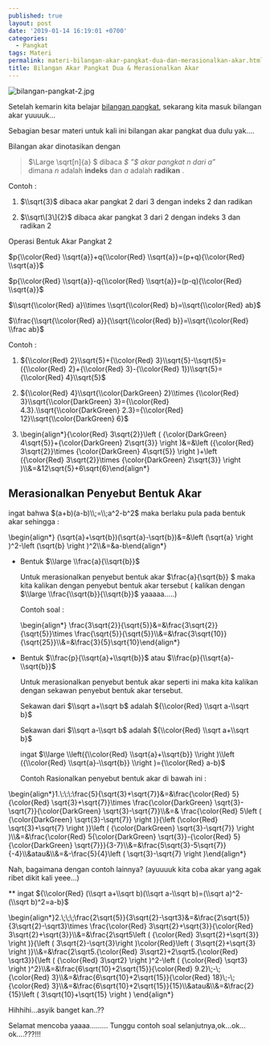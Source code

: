 ```yaml
---
published: true
layout: post
date: '2019-01-14 16:19:01 +0700'
categories:
  - Pangkat
tags: Materi
permalink: materi-bilangan-akar-pangkat-dua-dan-merasionalkan-akar.html
title: Bilangan Akar Pangkat Dua & Merasionalkan Akar
---
```

![bilangan-pangkat-2.jpg]({{site.baseurl}}/media/bilangan-pangkat-2.jpg)


Setelah kemarin kita belajar [bilangan pangkat]({{site.baseurl}}/materi-bilangan-pangkat.html), sekarang kita masuk bilangan akar yuuuuk…

Sebagian besar materi untuk kali ini bilangan akar pangkat dua dulu yak….

Bilangan akar dinotasikan dengan

> $\\Large \\sqrt\[n\]{a} $ dibaca _$ ”$ akar pangkat $n$ dari $a ”$_  
> dimana $n$ adalah **indeks** dan $a$ adalah **radikan** .

Contoh :

1.  $\\sqrt{3}$ dibaca akar pangkat 2 dari 3 dengan indeks 2 dan radikan
    
2.  $\\sqrt\[3\]{2}$ dibaca akar pangkat 3 dari 2 dengan indeks 3 dan radikan 2
    

Operasi Bentuk Akar Pangkat 2

$p{\\color{Red} \\sqrt{a}}+q{\\color{Red} \\sqrt{a}}=(p+q){\\color{Red} \\sqrt{a}}$

$p{\\color{Red} \\sqrt{a}}-q{\\color{Red} \\sqrt{a}}=(p-q){\\color{Red} \\sqrt{a}}$

$\\sqrt{\\color{Red} a}\\times \\sqrt{\\color{Red} b}=\\sqrt{\\color{Red} ab}$

$\\frac{\\sqrt{\\color{Red} a}}{\\sqrt{\\color{Red} b}}=\\sqrt{\\color{Red} \\frac ab}$

Contoh :

1.  ${\\color{Red} 2}\\sqrt{5}+{\\color{Red} 3}\\sqrt{5}-\\sqrt{5}=({\\color{Red} 2}+{\\color{Red} 3}-{\\color{Red} 1})\\sqrt{5}={\\color{Red} 4}\\sqrt{5}$
    
2.  ${\\color{Red} 4}\\sqrt{\\color{DarkGreen} 2}\\times {\\color{Red} 3}\\sqrt{\\color{DarkGreen} 3}={\\color{Red} 4.3}.\\sqrt{\\color{DarkGreen} 2.3}={\\color{Red} 12}\\sqrt{\\color{DarkGreen} 6}$
    
3.  \\begin{align\*}{\\color{Red} 3\\sqrt{2}}\\left ( {\\color{DarkGreen} 4\\sqrt{5}}+{\\color{DarkGreen} 2\\sqrt{3}} \\right )&=&\\left ({\\color{Red} 3\\sqrt{2}}\\times {\\color{DarkGreen} 4\\sqrt{5}} \\right )+\\left ({\\color{Red} 3\\sqrt{2}}\\times {\\color{DarkGreen} 2\\sqrt{3}} \\right )\\\\&=&12\\sqrt{5}+6\\sqrt{6}\\end{align\*}
    

Merasionalkan Penyebut Bentuk Akar
----------------------------------

ingat bahwa $(a+b)(a-b)\\;=\\;a^2-b^2$ maka berlaku pula pada bentuk akar sehingga :

\\begin{align\*} (\\sqrt{a}+\\sqrt{b})(\\sqrt{a}-\\sqrt{b})&=&\\left (\\sqrt{a} \\right )^2-\\left (\\sqrt{b} \\right )^2\\\\&=&a-b\\end{align\*}

*   Bentuk $\\large \\frac{a}{\\sqrt{b}}$
    
    Untuk merasionalkan penyebut bentuk akar $\\frac{a}{\\sqrt{b}} $ maka kita kalikan dengan penyebut bentuk akar tersebut ( kalikan dengan $\\large \\frac{\\sqrt{b}}{\\sqrt{b}}$ yaaaaa…..)
    
    Contoh soal :
    
    \\begin{align\*} \\frac{3\\sqrt{2}}{\\sqrt{5}}&=&\\frac{3\\sqrt{2}}{\\sqrt{5}}\\times \\frac{\\sqrt{5}}{\\sqrt{5}}\\\\&=&\\frac{3\\sqrt{10}}{\\sqrt{25}}\\\\&=&\\frac{3}{5}\\sqrt{10}\\end{align\*}
    
*   Bentuk $\\frac{p}{\\sqrt{a}+\\sqrt{b}}$ atau $\\frac{p}{\\sqrt{a}-\\sqrt{b}}$
    
    Untuk merasionalkan penyebut bentuk akar seperti ini maka kita kalikan dengan sekawan penyebut bentuk akar tersebut.
    
    Sekawan dari $\\sqrt a+\\sqrt b$ adalah ${\\color{Red} \\sqrt a-\\sqrt b}$
    
    Sekawan dari $\\sqrt a-\\sqrt b$ adalah ${\\color{Red} \\sqrt a+\\sqrt b}$
    
    ingat $\\large \\left({\\color{Red} \\sqrt{a}+\\sqrt{b}} \\right )\\left ({\\color{Red} \\sqrt{a}-\\sqrt{b}} \\right )={\\color{Red} a-b}$
    
    Contoh Rasionalkan penyebut bentuk akar di bawah ini :
    
    
    
   \\begin{align\*}1.\\:\\:\\:\\frac{5}{\\sqrt{3}+\\sqrt{7}}&=&\\frac{\\color{Red} 5}{\\color{Red} \\sqrt{3}+\\sqrt{7}}\\times \\frac{\\color{DarkGreen} \\sqrt{3}-\\sqrt{7}}{\\color{DarkGreen} \\sqrt{3}-\\sqrt{7}}\\\\&=& \\frac{\\color{Red} 5\\left ( {\\color{DarkGreen} \\sqrt{3}-\\sqrt{7}} \\right )}{\\left (\\color{Red} \\sqrt{3}+\\sqrt{7} \\right )}\\left ( {\\color{DarkGreen} \\sqrt{3}-\\sqrt{7}} \\right )\\\\&=&\\frac{\\color{Red} 5{\\color{DarkGreen} \\sqrt{3}}-{\\color{Red} 5}{\\color{DarkGreen} \\sqrt{7}}}{3-7}\\\\&=&\\frac{5\\sqrt{3}-5\\sqrt{7}}{-4}\\\\&atau&\\\\&=&-\\frac{5}{4}\\left ( \\sqrt{3}-\\sqrt{7} \\right )\\end{align\*}

    
   Nah, bagaimana dengan contoh lainnya? (ayuuuuk kita coba akar yang agak ribet dikit kali yeee…)
    
   \*\* ingat ${\\color{Red} (\\sqrt a+\\sqrt b)(\\sqrt a-\\sqrt b)=(\\sqrt a)^2-(\\sqrt b)^2=a-b}$
    
   \\begin{align\*}2.\\;\\;\\;\\frac{2\\sqrt{5}}{3\\sqrt{2}-\\sqrt3}&=&\\frac{2\\sqrt{5}}{3\\sqrt{2}-\\sqrt3}\\times \\frac{\\color{Red} 3\\sqrt{2}+\\sqrt{3}}{\\color{Red} 3\\sqrt{2}+\\sqrt{3}}\\\\&=&\\frac{2\\sqrt5\\left ( {\\color{Red} 3\\sqrt{2}+\\sqrt{3}} \\right )}{\\left ( 3\\sqrt{2}-\\sqrt{3}\\right )\\color{Red}\\left ( 3\\sqrt{2}+\\sqrt{3} \\right )}\\\\&=&\\frac{2\\sqrt5.{\\color{Red} 3\\sqrt2}+2\\sqrt5.{\\color{Red} \\sqrt3}}{\\left ( {\\color{Red} 3\\sqrt2} \\right )^2-\\left ( {\\color{Red} \\sqrt3} \\right )^2}\\\\&=&\\frac{6\\sqrt{10}+2\\sqrt{15}}{\\color{Red} 9.2}\\;-\\;{\\color{Red} 3}\\\\&=&\\frac{6\\sqrt{10}+2\\sqrt{15}}{\\color{Red} 18}\\;-\\;{\\color{Red} 3}\\\\&=&\\frac{6\\sqrt{10}+2\\sqrt{15}}{15}\\\\&atau&\\\\&=&\\frac{2}{15}\\left ( 3\\sqrt{10}+\\sqrt{15} \\right ) \\end{align\*}
    

Hihhihi…asyik banget kan..??

Selamat mencoba yaaaa……… Tunggu contoh soal selanjutnya,ok…ok…ok….???!!!
